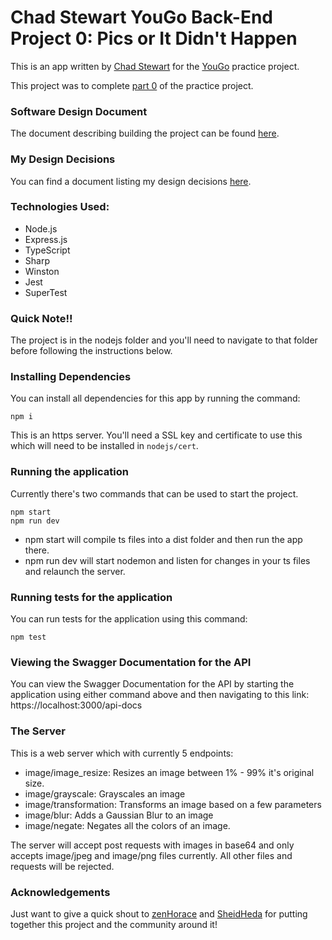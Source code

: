 # Chad Stewart YouGo Back-End Project 0: Pics or It Didn't Happen

This is an app written by [Chad Stewart](https://www.github.com/ChadStewart) for the [YouGo](https://www.github.com/YouGoDevs/YouGo-Backend-Track) practice project.

This project was to complete [part 0](https://github.com/YouGoDevs/YouGo-Backend-Track/blob/main/Project-0.md#part-0-the-agreement) of the practice project.

### Software Design Document

The document describing building the project can be found [here](./misc/docs/design-document/part-0/you-go-pics-or-it-didnt-happen-project-part-0-design-document.pdf).

### My Design Decisions

You can find a document listing my design decisions [here](./misc/docs/design-decisions/design-decisions.md).

### Technologies Used:

<ul>
<li>Node.js</li>
<li>Express.js</li>
<li>TypeScript</li>
<li>Sharp</li>
<li>Winston</li>
<li>Jest</li>
<li>SuperTest</li>
</ul>

### Quick Note!!

The project is in the nodejs folder and you'll need to navigate to that folder before following the instructions below.

### Installing Dependencies

You can install all dependencies for this app by running the command:

    npm i

This is an https server. You'll need a SSL key and certificate to use this which will need to be installed in `nodejs/cert`.

### Running the application

Currently there's two commands that can be used to start the project.

    npm start
    npm run dev

<ul>
<li>npm start will compile ts files into a dist folder and then run the app there.</li>
<li>npm run dev will start nodemon and listen for changes in your ts files and relaunch the server.</li>
</ul>

### Running tests for the application

You can run tests for the application using this command:

    npm test

### Viewing the Swagger Documentation for the API

You can view the Swagger Documentation for the API by starting the application using either command above and then navigating to this link: https://localhost:3000/api-docs

### The Server

This is a web server which with currently 5 endpoints:

<ul>
<li>image/image_resize: Resizes an image between 1% - 99% it's original size.</li>
<li>image/grayscale: Grayscales an image</li>
<li>image/transformation: Transforms an image based on a few parameters</li>
<li>image/blur: Adds a Gaussian Blur to an image</li>
<li>image/negate: Negates all the colors of an image.</li>
</ul>

The server will accept post requests with images in base64 and only accepts image/jpeg and image/png files currently. All other files and requests will be rejected.

### Acknowledgements

Just want to give a quick shout to [zenHorace](https://twitter.com/zenhorace) and [SheidHeda](https://twitter.com/Elixir_Js) for putting together this project and the community around it!